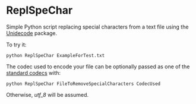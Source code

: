 # ReplSpeChar #

Simple Python script replacing special characters from a text file using the [Unidecode](https://pypi.python.org/pypi/Unidecode) package.

To try it:

```
python ReplSpeChar ExampleForTest.txt
```

The codec used to encode your file can be optionally passed as one of the [standard codecs](https://docs.python.org/2/library/codecs.html#standard-encodings) with:
```
python ReplSpeChar FileToRemoveSpecialCharacters CodecUsed
```
Otherwise, _utf_8_ will be assumed.